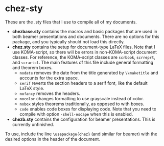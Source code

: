 # chez-sty

These are the .sty files that I use to compile all of my documents.

* **chezbase.sty** contains the macros and basic packages that are used in both beamer presentations and documents. There are no options for this package, and you typically should not load this directly.
* **chez.sty** contains the setup for document-type LaTeX files. Note that I use KOMA-script, so there will be errors in non-KOMA-script document classes. For reference, the KOMA-script classes are `scrbook`, `scrreprt`, and `scrartcl`. The main features of this file include general formatting and theorem boxes.
   * `nodate` removes the date from the title generated by `\\maketitle` and accounts for the extra space.
   * `serif` reverts the section headers to a serif font, like the default LaTeX style.
   * `nofancy` removes the headers.
   * `nocolor` changes formatting to use grayscale instead of color.
   * `nobox` styles theorems traditionally, as opposed to with boxes.
   * `code` enables code boxes for displaying code. Note that you need to compile with option `-shell-escape` when this is enabled.
* **chezb.sty** contains the configuration for beamer presentations. This is currently unfinished.

To use, include the line `\usepackage{chez}` (and similar for beamer) with the desired options in the header of the document.
